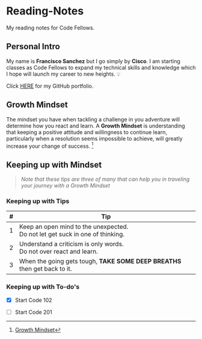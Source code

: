 # Reading-Notes 
My reading notes for Code Fellows.

## Personal Intro 

My name is **Francisco Sanchez** but I go simply by **Cisco**. I am starting classes as Code Fellows to expand my technical skills and knowledge which I hope will launch my career to new heights. :bulb: 

Click [HERE](https://github.com/c0d3cisco/) for my GitHub portfolio.

## Growth Mindset

The mindset you have when tackling a challenge in you adventure will determine how you react and learn. A **Growth Mindset** is understanding that keeping a positive attitude and willingness to continue learn, particularly when a resolution seems impossible to achieve, will greatly increase your change of success. [^1]

## Keeping up with Mindset

> *Note that these tips are three of many that can help you in traveling your journey with a Growth Mindset*  

### Keeping up with Tips

| # | Tip |
| ------ | ------ |
| 1 | Keep an open mind to the unexpected. <br> Do not let get suck in one of thinking. |
| 2 | Understand a criticism is only words. <br> Do not over react and learn. |
| 3 | When the going gets tough, **TAKE SOME DEEP BREATHS** then get back to it. |

### Keeping up with To-do's
+ [x]  Start Code 102
+ [ ]  Start Code 201


[^1]: [Growth Mindset](https://www.atlassian.com/blog/inside-atlassian/growth-mindset)
